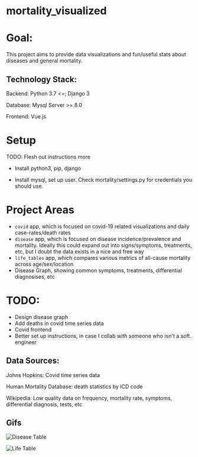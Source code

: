 # mortality_visualized

# Goal:
This project aims to provide data visualizations and fun/useful stats about diseases and general mortality.

## Technology Stack:
Backend: Python 3.7 <=; Django 3

Database: Mysql Server >= 8.0

Frontend: Vue.js

# Setup
TODO: Flesh out instructions more

- Install python3, pip, django

- Install mysql, set up user. Check mortality/settings.py for credentials you should use.

# Project Areas
- `covid` app, which is focused on covid-19 related visualizations and daily case-rates/death rates
- `disease` app, which is focused on disease incidence/prevalence and mortality. Ideally this could expand out into signs/symptoms, treatments, etc, but I doubt the data exists in a nice and free way
- `life_tables` app, which compares various metrics of all-cause mortality across age/sex/location
- Disease Graph, showing common symptoms, treatments, differential diagnosises, etc

# TODO:
- Design disease graph
- Add deaths in covid time series data
- Covid frontend
- Better set up instructions, in case I collab with someone who isn't a soft. engineer

## Data Sources:
Johns Hopkins: Covid time series data

Human Mortality Database: death statistics by ICD code

Wikipedia: Low quality data on frequency, mortality rate, symptoms, differential diagnosis, tests, etc

## Gifs

![Disease Table](https://github.com/Themichaelreimer/mortality-frontend/blob/master/table.gif?raw=true)

![Life Table](https://github.com/Themichaelreimer/mortality-frontend/blob/master/graph.gif?raw=true)
